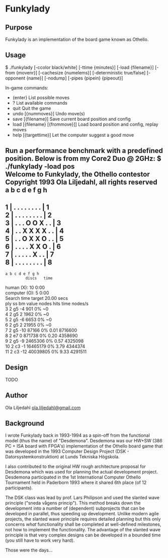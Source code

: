 Funkylady
==============

Purpose
--------------
Funkylady is an implementation of the board game known as Othello.

Usage
--------------
$ ./funkylady [-ccolor black/white] [-ttime {minutes}] [-load {filename}] [-from {movenr}] [-cachesize {numelems}] [-deterministic true/false] [-opponent {name}] [-nodump] [-pipes {pipein} {pipeout}]

In-game commands:
- {enter}			List possible moves
- ?				List available commands
- quit				Quit the game
- undo [{nummoves}]		Undo move(s)
- save [{filename}]		Save current board position and config
- load [{filename} [{frommove}]]	Load board position and config, replay moves
- help [{targettime}]		Let the computer suggest a good move

Run a performance benchmark with a predefined position. Below is from my Core2 Duo @ 2GHz:
$ ./funkylady -load pos  
Welcome to Funkylady, the Othello contestor  
Copyright 1993 Ola Liljedahl, all rights reserved  
    a b c d e f g h  
   -----------------  
1 | . . . . . . . . | 1  
2 | . . . . . . . . | 2  
3 | . . . O O X . . | 3  
4 | . . X X X X . . | 4  
5 | . . O X X O . . | 5  
6 | . . . . X X O . | 6  
7 | . . . . . X . . | 7  
8 | . . . . . . . . | 8  
   -----------------  
    a b c d e f g h  
             discs   time  
   human (X):  10    0:00  
computer (O):   5    0:00  
Search time target 20.00 secs  
ply ss  bm  value nodes hits  time  nodes/s  
 3   2  g5    -4    901   0%  ~0  
 4   2  g5     2   1962   0%  ~0  
 5   2  g5    -6   6653   0%  ~0  
 6   2  g5     2  21955   0%  ~0  
 7   2  g5   -10  87166   0%   0.01   8716600  
 8   2  e7     0 871738   0%   0.20   4358690  
 9   2  g5    -9 2465306   0%   0.57   4325098  
10   2  c3    -1 16465179   0%   3.79   4344374  
11   2  c3   -12 40039805   0%   9.33   4291511  

Design
--------------
TODO

Author
--------------
Ola Liljedahl ola.liljedahl@gmail.com

Background
--------------
I wrote Funkylady back in 1993-1994 as a spin-off from the functional model (thus the name) of "Desdemona". Desdemona was our HW+SW (386 PC + ISA board with FPGA's) implementation of the Othello board game that was developed in the 1993 Computer Design Project (DSK - Datorsystemkonstruktion) at Lunds Tekniska Högskola.

I also contributed to the original HW rough architecture proposal for Desdemona which was used for planning the actual development project. Desdemona participated in the 1st International Computer Othello Tournament held in Paderborn 1993 where it shared 6th place (of 12 participants).

The DSK class was lead by prof. Lars Philipson and used the slanted wave principle ("sneda vågens princip"). This method breaks down the development into a number of (dependent) subprojects that can be developed in parallel, thus speeding up development. Unlike modern agile projects, the slanted wave principle requires detailed planning but this only concerns *what* functionality shall be completed at well-defined milestones, not how to implement the functionality. The advantage of the slanted wave principle is that very complex designs can be developed in a bounded time (you still have to work very hard).

Those were the days...
